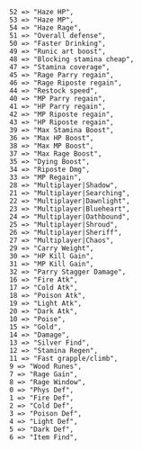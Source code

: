 		52 => "Haze HP", 
		53 => "Haze MP", 
		54 => "Haze Rage", 
		51 => "Overall defense", 
		50 => "Faster Drinking", 
		49 => "Runic art boost", 
		48 => "Blocking stamina cheap", 
		47 => "Stamina coverage", 
		45 => "Rage Parry regain", 
		46 => "Rage Riposte regain", 
		44 => "Restock speed", 
		40 => "MP Parry regain", 
		41 => "HP Parry regain", 
		42 => "MP Riposte regain", 
		43 => "HP Riposte regain", 
		39 => "Max Stamina Boost", 
		36 => "Max HP Boost", 
		38 => "Max MP Boost", 
		37 => "Max Rage Boost", 
		35 => "Dying Boost", 
		34 => "Riposte Dmg", 
		33 => "MP Regain", 
		28 => "Multiplayer|Shadow", 
		21 => "Multiplayer|Searching", 
		22 => "Multiplayer|Dawnlight", 
		23 => "Multiplayer|Blueheart", 
		24 => "Multiplayer|Oathbound", 
		25 => "Multiplayer|Shroud", 
		26 => "Multiplayer|Sheriff", 
		27 => "Multiplayer|Chaos", 
		29 => "Carry Weight", 
		30 => "HP Kill Gain", 
		31 => "MP Kill Gain", 
		32 => "Parry Stagger Damage", 
		16 => "Fire Atk", 
		17 => "Cold Atk", 
		18 => "Poison Atk", 
		19 => "Light Atk", 
		20 => "Dark Atk", 
		10 => "Poise", 
		15 => "Gold", 
		14 => "Damage", 
		13 => "Silver Find", 
		12 => "Stamina Regen", 
		11 => "Fast grapple/climb", 
		9 => "Wood Runes", 
		7 => "Rage Gain", 
		8 => "Rage Window", 
		0 => "Phys Def", 
		1 => "Fire Def", 
		2 => "Cold Def", 
		3 => "Poison Def", 
		4 => "Light Def", 
		5 => "Dark Def", 
		6 => "Item Find",